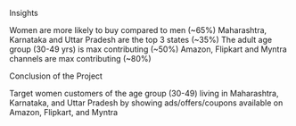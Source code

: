 Insights

Women are more likely to buy compared to men (~65%)
Maharashtra, Karnataka and Uttar Pradesh are the top 3 states (~35%)
The adult age group (30-49 yrs) is max contributing (~50%)
Amazon, Flipkart and Myntra channels are max contributing (~80%)

Conclusion of the Project 

Target women customers of the age group (30-49) living in Maharashtra, Karnataka, and Uttar Pradesh by showing ads/offers/coupons available on Amazon, Flipkart, and Myntra
